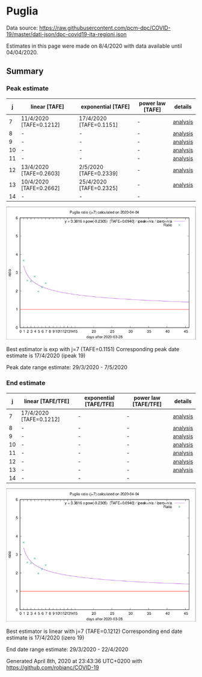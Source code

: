 # Puglia


Data source: https://raw.githubusercontent.com/pcm-dpc/COVID-19/master/dati-json/dpc-covid19-ita-regioni.json

Estimates in this page were made on 8/4/2020 with data available until 04/04/2020.


## Summary 

### Peak estimate 
|j|linear [TAFE]|exponential [TAFE]|power law [TAFE]|details|
|---|----|-----------|---------|-------|
|7|11/4/2020 [TAFE=0.1212]|17/4/2020 [TAFE=0.1151]|-|[analysis](COVID-19_puglia_j7_2020-04-04.md)|
|8|-|-|-|[analysis](COVID-19_puglia_j8_2020-04-04.md)|
|9|-|-|-|[analysis](COVID-19_puglia_j9_2020-04-04.md)|
|10|-|-|-|[analysis](COVID-19_puglia_j10_2020-04-04.md)|
|11|-|-|-|[analysis](COVID-19_puglia_j11_2020-04-04.md)|
|12|13/4/2020 [TAFE=0.2603]|2/5/2020 [TAFE=0.2339]|-|[analysis](COVID-19_puglia_j12_2020-04-04.md)|
|13|10/4/2020 [TAFE=0.2662]|25/4/2020 [TAFE=0.2325]|-|[analysis](COVID-19_puglia_j13_2020-04-04.md)|
|14|-|-|-||

![best peak estimate](COVID-19_puglia_j7_2020-04-04.png)

Best estimator is exp with j=7 (TAFE=0.1151)
Corresponding peak date estimate is 17/4/2020 (ipeak 19)


Peak date range estimate: 29/3/2020 - 7/5/2020

### End estimate 
|j|linear [TAFE/TFE]|exponential [TAFE/TFE]|power law [TAFE/TFE]|details|
|---|----|-----------|---------|-------|
|7|17/4/2020 [TAFE=0.1212]|-|-|[analysis](COVID-19_puglia_j7_2020-04-04.md)|
|8|-|-|-|[analysis](COVID-19_puglia_j8_2020-04-04.md)|
|9|-|-|-|[analysis](COVID-19_puglia_j9_2020-04-04.md)|
|10|-|-|-|[analysis](COVID-19_puglia_j10_2020-04-04.md)|
|11|-|-|-|[analysis](COVID-19_puglia_j11_2020-04-04.md)|
|12|-|-|-|[analysis](COVID-19_puglia_j12_2020-04-04.md)|
|13|-|-|-|[analysis](COVID-19_puglia_j13_2020-04-04.md)|
|14|-|-|-||

![best zero estimate](COVID-19_puglia_j7_2020-04-04.png)

Best estimator is linear with j=7 (TAFE=0.1212)
Corresponding end date estimate is 17/4/2020 (izero 19)


End date range estimate: 29/3/2020 - 22/4/2020

Generated April 8th, 2020 at 23:43:36 UTC+0200 with https://github.com/robianc/COVID-19
